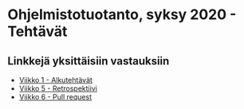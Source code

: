 # Ohjelmistotuotanto, syksy 2020 - Tehtävät

## Linkkejä yksittäisiin vastauksiin

- [Viikko 1 - Alkutehtävät](https://github.com/teemuoksanen/ohtu-2020-viikko1/)
- [Viikko 5 - Retrospektiivi](https://github.com/teemuoksanen/ohtu-2020-tehtavat/blob/main/retro.md)
- [Viikko 6 - Pull request](https://github.com/teemuoksanen/ohtu-2020-tehtavat/blob/main/PULL.md)
